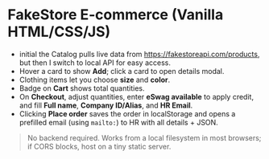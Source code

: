 # FakeStore E‑commerce (Vanilla HTML/CSS/JS)

- initial the Catalog pulls live data from https://fakestoreapi.com/products, but then I switch to local API for easy access.
- Hover a card to show **Add**; click a card to open details modal.
- Clothing items let you choose **size** and **color**.
- Badge on **Cart** shows total quantities.
- On **Checkout**, adjust quantities, enter **eSwag available** to apply credit,
  and fill **Full name**, **Company ID/Alias**, and **HR Email**.
- Clicking **Place order** saves the order in localStorage and opens a prefilled
  email (using `mailto:`) to HR with all details + JSON.

> No backend required. Works from a local filesystem in most browsers; if CORS blocks, host on a tiny static server.
